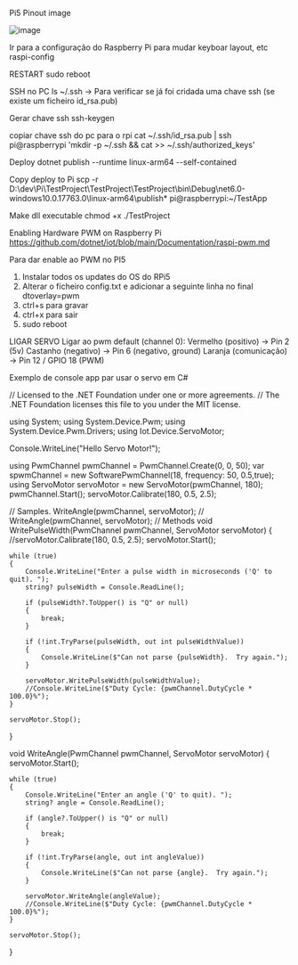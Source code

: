 Pi5 Pinout image

![image](https://github.com/joelrodrigues86/Pi5_learning/assets/140548818/226dacd1-851a-4a93-8f2b-f796e2614d5b)


Ir para a configuração do Raspberry Pi para mudar keyboar layout, etc
raspi-config


RESTART
sudo reboot

SSH no PC
ls ~/.ssh -> Para verificar se já foi cridada uma chave ssh (se existe um ficheiro id_rsa.pub)

Gerar chave ssh
ssh-keygen

copiar chave ssh do pc para o rpi
cat ~/.ssh/id_rsa.pub | ssh pi@raspberrypi 'mkdir -p ~/.ssh && cat >> ~/.ssh/authorized_keys'

Deploy
dotnet publish --runtime linux-arm64 --self-contained

Copy deploy to Pi
scp -r D:\dev\Pi\TestProject\TestProject\TestProject\bin\Debug\net6.0-windows10.0.17763.0\linux-arm64\publish\* pi@raspberrypi:~/TestApp

Make dll executable
chmod +x ./TestProject

Enabling Hardware PWM on Raspberry Pi
https://github.com/dotnet/iot/blob/main/Documentation/raspi-pwm.md

Para dar enable ao PWM no PI5

1) Instalar todos os updates do OS do RPi5
2) Alterar o ficheiro config.txt e adicionar a seguinte linha no final
dtoverlay=pwm
3) ctrl+s para gravar
4) ctrl+x para sair
5) sudo reboot

LIGAR SERVO
Ligar ao pwm default (channel 0):
Vermelho (positivo) -> Pin 2 (5v)
Castanho (negativo) -> Pin 6 (negativo, ground)
Laranja (comunicação) -> Pin 12 / GPIO 18 (PWM)




Exemplo de console app par usar o servo em C#

// Licensed to the .NET Foundation under one or more agreements.
// The .NET Foundation licenses this file to you under the MIT license.

using System;
using System.Device.Pwm;
using System.Device.Pwm.Drivers;
using Iot.Device.ServoMotor;

Console.WriteLine("Hello Servo Motor!");

using PwmChannel pwmChannel = PwmChannel.Create(0, 0, 50);
var spwmChannel = new SoftwarePwmChannel(18, frequency: 50, 0.5,true);
using ServoMotor servoMotor = new ServoMotor(pwmChannel, 180);
pwmChannel.Start();
servoMotor.Calibrate(180, 0.5, 2.5);

// Samples.
WriteAngle(pwmChannel, servoMotor);
// WriteAngle(pwmChannel, servoMotor);
// Methods
void WritePulseWidth(PwmChannel pwmChannel, ServoMotor servoMotor)
{
    //servoMotor.Calibrate(180, 0.5, 2.5);
    servoMotor.Start();
    
    while (true)
    {
        Console.WriteLine("Enter a pulse width in microseconds ('Q' to quit). ");
        string? pulseWidth = Console.ReadLine();

        if (pulseWidth?.ToUpper() is "Q" or null)
        {
            break;
        }

        if (!int.TryParse(pulseWidth, out int pulseWidthValue))
        {
            Console.WriteLine($"Can not parse {pulseWidth}.  Try again.");
        }

        servoMotor.WritePulseWidth(pulseWidthValue);
        //Console.WriteLine($"Duty Cycle: {pwmChannel.DutyCycle * 100.0}%");
    }

    servoMotor.Stop();
}

void WriteAngle(PwmChannel pwmChannel, ServoMotor servoMotor)
{
    servoMotor.Start();

    while (true)
    {
        Console.WriteLine("Enter an angle ('Q' to quit). ");
        string? angle = Console.ReadLine();

        if (angle?.ToUpper() is "Q" or null)
        {
            break;
        }

        if (!int.TryParse(angle, out int angleValue))
        {
            Console.WriteLine($"Can not parse {angle}.  Try again.");
        }

        servoMotor.WriteAngle(angleValue);
        //Console.WriteLine($"Duty Cycle: {pwmChannel.DutyCycle * 100.0}%");
    }

    servoMotor.Stop();
}
